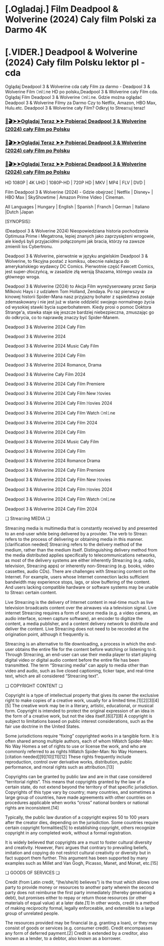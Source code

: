 # [.Ogladaj.] Film Deadpool & Wolverine (2024) Caly film Polski za Darmo 4K
# [.VIDER.] Deadpool & Wolverine (2024) Cały film Polsku lektor pl - cda
Oglądaj Deadpool 3 & Wolverine cda cały Film za darmo - Deadpool 3 & Wolverine Film 𝙾nl𝚒ne HD po polsku,Deadpool 3 & Wolverine caly Film cda. Oglądaj Film Deadpool 3 & Wolverine 𝙾nl𝚒ne. Gdzie można oglądać Deadpool 3 & Wolverine Filmy za Darmo Czy to Netflix, Amazon, HBO Max, Hulu.etc. Deadpool 3 & Wolverine cały Film? Odkryj to Strea𝚖uj teraz!

### [📀🎬➤➤Oglądaj Teraz ➤➤ Pobierać Deadpool 3 & Wolverine (2024) cały Film po Polsku](https://weflix.cloud/pl/movie/533535/deadpool-wolverine-gitcode)

### [📀🎬➤➤Oglądaj Teraz ➤➤ Pobierać Deadpool 3 & Wolverine (2024) cały Film po Polsku](https://weflix.cloud/pl/movie/533535/deadpool-wolverine-gitcode)

### [📀🎬➤➤Oglądaj Teraz ➤➤ Pobierać Deadpool 3 & Wolverine (2024) cały Film po Polsku](https://weflix.cloud/pl/movie/533535/deadpool-wolverine-gitcode)

HD 1080P | 4K UHD | 1080P-HD | 720P HD | MKV | MP4 | FLV | DVD |

Film Deadpool 3 & Wolverine (2024) - Gdzie obejrzeć | Netflix | Disney+ | HBO Max | SkyShowtime | Amazon Prime Video | Cineman.

All Languages | Hungary | English | Spanish | Franch | German | Italiano |Dutch |Japan

[SYNOPSIS]:

(Deadpool 3 & Wolverine 2024) Nieopowiedziana historia pochodzenia Optimusa Prime i Megatrona, lepiej znanych jako zaprzysiężeni wrogowie, ale kiedyś byli przyjaciółmi połączonymi jak bracia, którzy na zawsze zmienili los Cybertronu.

Deadpool 3 & Wolverine, pierwotnie w języku angielskim Deadpool 3 & Wolverine, to fikcyjna postać z komiksu, obecnie należąca do amerykańskiego wydawcy DC Comics. Pierwotnie część Fawcett Comics, jest super-złoczyńcą, w zasadzie złą wersją Shazama, którego uważa za głównego wroga.

Deadpool 3 & Wolverine (2024) to Akcja Film wyreżyserowany przez Sanja Milkovic Hays i z udziałem Tom Holland, Zendaya. Po raz pierwszy w kinowej historii Spider-Mana nasz przyjazny bohater z sąsiedztwa zostaje zdemaskowany i nie jest już w stanie oddzielić swojego normalnego życia od wysokiej stawki bycia superbohaterem. Kiedy prosi o pomoc Doktora Strange'a, stawka staje się jeszcze bardziej niebezpieczna, zmuszając go do odkrycia, co to naprawdę znaczy być Spider-Manem.

Deadpool 3 & Wolverine 2024 Cały Film

Deadpool 3 & Wolverine 2024

Deadpool 3 & Wolverine 2024 Music Cały Film

Deadpool 3 & Wolverine 2024 Cały Film

Deadpool 3 & Wolverine 2024 Romance, Drama

Deadpool 3 & Wolverine Cały Film 2024

Deadpool 3 & Wolverine 2024 Cały Film Premiere

Deadpool 3 & Wolverine 2024 Cały Film New 𝙼ovies

Deadpool 3 & Wolverine 2024 Cały Film 𝙼ovies 2024

Deadpool 3 & Wolverine 2024 Cały Film Watch 𝙾nl𝚒ne

Deadpool 3 & Wolverine 2024 Cały Film 2024

Deadpool 3 & Wolverine 2024 Cały Film

Deadpool 3 & Wolverine 2024 Music Cały Film

Deadpool 3 & Wolverine 2024 Cały Film

Deadpool 3 & Wolverine 2024 Romance Drama

Deadpool 3 & Wolverine 2024 Cały Film Premiere

Deadpool 3 & Wolverine 2024 Cały Film New 𝙼ovies

Deadpool 3 & Wolverine 2024 Cały Film 𝙼ovies 2024

Deadpool 3 & Wolverine 2024 Cały Film Watch 𝙾nl𝚒ne

Deadpool 3 & Wolverine 2024 Cały Film 2024

❏ Strea𝚖ing MEDIA ❏

Strea𝚖ing media is multimedia that is constantly received by and presented to an end-user while being delivered by a provider. The verb to Strea𝚖 refers to the process of delivering or obtaining media in this manner.[clarification needed] Strea𝚖ing refers to the delivery method of the medium, rather than the medium itself. Distinguishing delivery method from the media distributed applies specifically to telecommunications networks, as most of the delivery systems are either inherently Strea𝚖ing (e.g. radio, television, Strea𝚖ing apps) or inherently non-Strea𝚖ing (e.g. books, video cassettes, audio CDs). There are challenges with Strea𝚖ing content on the Internet. For example, users whose Internet connection lacks sufficient bandwidth may experience stops, lags, or slow buffering of the content. And users lacking compatible hardware or software systems may be unable to Strea𝚖 certain content.

Live Strea𝚖ing is the delivery of Internet content in real-time much as live television broadcasts content over the airwaves via a television signal. Live internet Strea𝚖ing requires a form of source media (e.g. a video camera, an audio interface, screen capture software), an encoder to digitize the content, a media publisher, and a content delivery network to distribute and deliver the content. Live Strea𝚖ing does not need to be recorded at the origination point, although it frequently is.

Strea𝚖ing is an alternative to file downloading, a process in which the end-user obtains the entire file for the content before watching or listening to it. Through Strea𝚖ing, an end-user can use their media player to start playing digital video or digital audio content before the entire file has been transmitted. The term “Strea𝚖ing media” can apply to media other than video and audio, such as live closed captioning, ticker tape, and real-time text, which are all considered “Strea𝚖ing text”.

❏ COPYRIGHT CONTENT ❏

Copyright is a type of intellectual property that gives its owner the exclusive right to make copies of a creative work, usually for a limited time.[1][2][3][4][5] The creative work may be in a literary, artistic, educational, or musical form. Copyright is intended to protect the original expression of an idea in the form of a creative work, but not the idea itself.[6][7][8] A copyright is subject to limitations based on public interest considerations, such as the fair use doctrine in the United States.

Some jurisdictions require “fixing” copyrighted works in a tangible form. It is often shared among multiple authors, each of whom hWatch Spider-Man: No Way Homes a set of rights to use or license the work, and who are commonly referred to as rights hWatch Spider-Man: No Way Homeers.[citation needed][9][10][11][12] These rights frequently include reproduction, control over derivative works, distribution, public performance, and moral rights such as attribution.[13]

Copyrights can be granted by public law and are in that case considered “territorial rights”. This means that copyrights granted by the law of a certain state, do not extend beyond the territory of that specific jurisdiction. Copyrights of this type vary by country; many countries, and sometimes a large group of countries, have made agreements with other countries on procedures applicable when works “cross” national borders or national rights are inconsistent.[14]

Typically, the public law duration of a copyright expires 50 to 100 years after the creator dies, depending on the jurisdiction. Some countries require certain copyright formalities[5] to establishing copyright, others recognize copyright in any completed work, without a formal registration.

It is widely believed that copyrights are a must to foster cultural diversity and creativity. However, Parc argues that contrary to prevailing beliefs, imitation and copying do not restrict cultural creativity or diversity but in fact support them further. This argument has been supported by many examples such as Millet and Van Gogh, Picasso, Manet, and Monet, etc.[15]

❏ GOODS OF SERVICES ❏

Credit (from Latin credit, “(he/she/it) believes”) is the trust which allows one party to provide money or resources to another party wherein the second party does not reimburse the first party immediately (thereby generating a debt), but promises either to repay or return those resources (or other materials of equal value) at a later date.[1] In other words, credit is a method of making reciprocity formal, legally enforceable, and extensible to a large group of unrelated people.

The resources provided may be financial (e.g. granting a loan), or they may consist of goods or services (e.g. consumer credit). Credit encompasses any form of deferred payment.[2] Credit is extended by a creditor, also known as a lender, to a debtor, also known as a borrower.
